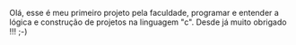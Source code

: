 Olá, esse é meu primeiro projeto pela faculdade, programar e entender a lógica e construção 
de projetos na linguagem "c". Desde já muito obrigado !!! ;-)